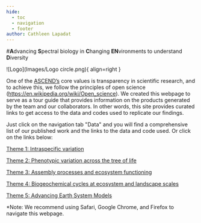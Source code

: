```yaml
---
hide: 
  - toc
  - navigation
  - footer
author: Cathleen Lapadat
---
```

#**A**dvancing **S**pectral biology in **C**hanging **EN**vironments to understand **D**iversity

![Logo](Images/Logo circle.png){ align=right }

One of the [ASCEND’s](https://www.spectralbiology.org/) core values is transparency in scientific research, and to achieve this, we follow the principles of open science (https://en.wikipedia.org/wiki/Open_science). We created this webpage to serve as a tour guide that provides information on the products generated by the team and our collaborators. In other words, this site provides curated links to get access to the data and codes used to replicate our findings. 

Just click on the navigation tab "Data" and you will find a comprehensive list of our published work and the links to the data and code used. Or click on the links below:

[Theme 1: Intraspecific variation](https://ascend-bii.github.io/Data-management/Theme/Theme1/) 

[Theme 2: Phenotypic variation across the tree of life](https://ascend-bii.github.io/Data-management/Theme/Theme2/)

[Theme 3: Assembly processes and ecosystem functioning](https://ascend-bii.github.io/Data-management/Theme/Theme3/)

[Theme 4: Biogeochemical cycles at ecosystem and landscape scales](https://ascend-bii.github.io/Data-management/Theme/Theme4/)

[Theme 5: Advancing Earth System Models](https://ascend-bii.github.io/Data-management/Theme/Theme5/)

*Note: We recommend using Safari, Google Chrome, and Firefox to navigate this webpage.

